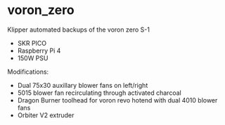 # voron_zero
Klipper automated backups of the voron zero S-1
- SKR PICO
- Raspberry Pi 4
- 150W PSU

Modifications:
- Dual 75x30 auxillary blower fans on left/right
- 5015 blower fan recirculating through activated charcoal
- Dragon Burner toolhead for voron revo hotend with dual 4010 blower fans
- Orbiter V2 extruder
